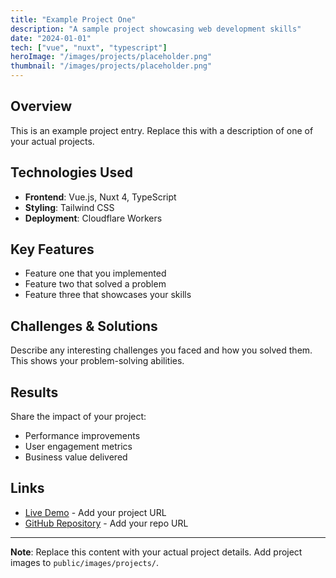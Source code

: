 ```yaml
---
title: "Example Project One"
description: "A sample project showcasing web development skills"
date: "2024-01-01"
tech: ["vue", "nuxt", "typescript"]
heroImage: "/images/projects/placeholder.png"
thumbnail: "/images/projects/placeholder.png"
---
```


## Overview

This is an example project entry. Replace this with a description of one of your actual projects.

## Technologies Used

- **Frontend**: Vue.js, Nuxt 4, TypeScript
- **Styling**: Tailwind CSS
- **Deployment**: Cloudflare Workers

## Key Features

- Feature one that you implemented
- Feature two that solved a problem
- Feature three that showcases your skills

## Challenges & Solutions

Describe any interesting challenges you faced and how you solved them. This shows your problem-solving abilities.

## Results

Share the impact of your project:

- Performance improvements
- User engagement metrics
- Business value delivered

## Links

- [Live Demo](#) - Add your project URL
- [GitHub Repository](#) - Add your repo URL

---

**Note**: Replace this content with your actual project details. Add project images to `public/images/projects/`.
